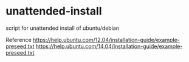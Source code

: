 # unattended-install
script for unattended install of ubuntu/debian


Reference
	https://help.ubuntu.com/12.04/installation-guide/example-preseed.txt
	https://help.ubuntu.com/14.04/installation-guide/example-preseed.txt
